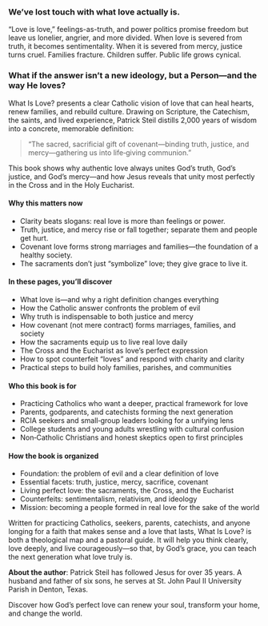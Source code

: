 ### We’ve lost touch with what love actually is.

“Love is love,” feelings-as-truth, and power politics promise freedom but leave us lonelier, angrier, and more divided. When love is severed from truth, it becomes sentimentality. When it is severed from mercy, justice turns cruel. Families fracture. Children suffer. Public life grows cynical.

### What if the answer isn’t a new ideology, but a Person—and the way He loves?

What Is Love? presents a clear Catholic vision of love that can heal hearts, renew families, and rebuild culture. Drawing on Scripture, the Catechism, the saints, and lived experience, Patrick Steil distills 2,000 years of wisdom into a concrete, memorable definition:

> “The sacred, sacrificial gift of covenant—binding truth, justice, and mercy—gathering us into life‑giving communion.”

This book shows why authentic love always unites God’s truth, God’s justice, and God’s mercy—and how Jesus reveals that unity most perfectly in the Cross and in the Holy Eucharist.

#### Why this matters now
- Clarity beats slogans: real love is more than feelings or power.
- Truth, justice, and mercy rise or fall together; separate them and people get hurt.
- Covenant love forms strong marriages and families—the foundation of a healthy society.
- The sacraments don’t just “symbolize” love; they give grace to live it.

#### In these pages, you’ll discover
- What love is—and why a right definition changes everything
- How the Catholic answer confronts the problem of evil
- Why truth is indispensable to both justice and mercy
- How covenant (not mere contract) forms marriages, families, and society
- How the sacraments equip us to live real love daily
- The Cross and the Eucharist as love’s perfect expression
- How to spot counterfeit “loves” and respond with charity and clarity
- Practical steps to build holy families, parishes, and communities

#### Who this book is for
- Practicing Catholics who want a deeper, practical framework for love
- Parents, godparents, and catechists forming the next generation
- RCIA seekers and small‑group leaders looking for a unifying lens
- College students and young adults wrestling with cultural confusion
- Non‑Catholic Christians and honest skeptics open to first principles

#### How the book is organized
- Foundation: the problem of evil and a clear definition of love
- Essential facets: truth, justice, mercy, sacrifice, covenant
- Living perfect love: the sacraments, the Cross, and the Eucharist
- Counterfeits: sentimentalism, relativism, and ideology
- Mission: becoming a people formed in real love for the sake of the world

Written for practicing Catholics, seekers, parents, catechists, and anyone longing for a faith that makes sense and a love that lasts, What Is Love? is both a theological map and a pastoral guide. It will help you think clearly, love deeply, and live courageously—so that, by God’s grace, you can teach the next generation what love truly is.

**About the author**: Patrick Steil has followed Jesus for over 35 years. A husband and father of six sons, he serves at St. John Paul II University Parish in Denton, Texas.

Discover how God’s perfect love can renew your soul, transform your home, and change the world.
